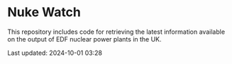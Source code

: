 # Nuke Watch

This repository includes code for retrieving the latest information available on the output of EDF nuclear power plants in the UK.

Last updated: 2024-10-01 03:28
